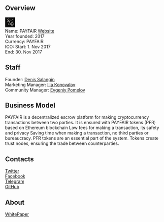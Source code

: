 ## Overview
![logo](../projects/logo/payfair.png)  
Name: PAYFAIR 
[Website](https://payfair.io/ru/)  
Year founded: 2017  
Currency: PAYFAIR  
ICO: Start: 1. Nov 2017  
End: 30. Nov 2017
## Staff
Founder: [Denis Salangin](../people/denis_salangin.md)  
Marketing Manager: [Ilia Konovalov](../people/ilia_konovalov.md)  
Community Manager: [Evgeniy Pomelov](../people/evgeniy_pomelov.md)  
## Business Model
PAYFAIR is a decentralized escrow platform for making cryptocurrency transactions between two parties. It is ensured with PAYFAIR tokens (PFR) based on Ethereum blockchain Low fees for making a transaction, its safety and privacy Saving time when making a transaction, no third parties or bureaucracy. PFR tokens are an essential part of the system. Tokens create trust nodes, ensuring the trade between counterparties.
## Contacts  
[Twitter](https://twitter.com/payfairio)    
[Facebook](https://www.facebook.com/Payfairio/)  
[Telegram](https://t.me/payfair)  
[GitHub](https://github.com/payfairio)    
## About  
[WhitePaper](https://payfair.io/whitepapers/full_PF.pdf)  
